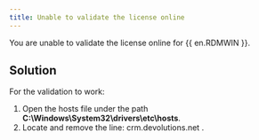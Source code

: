 ```yaml
---
title: Unable to validate the license online
---
```

You are unable to validate the license online for {{ en.RDMWIN }}.  

## Solution

For the validation to work:  

1. Open the hosts file under the path **C:\Windows\System32\drivers\etc\hosts**.
1. Locate and remove the line: crm<area>.devolutions.net .
